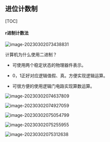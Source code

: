 ## 进位计数制

[TOC]

#### r进制计数法

![image-20230302073438831](C:\Users\JunXing\AppData\Roaming\Typora\typora-user-images\image-20230302073438831.png)

计算机为什么使用二进制？

* 可使用两个稳定状态的物理器件表示。

* 0，1正好对应逻辑值假、真。方便实现逻辑运算。

* 可很方便的使用逻辑门电路实现算数运算。

![image-20230302074637809](C:\Users\JunXing\AppData\Roaming\Typora\typora-user-images\image-20230302074637809.png)

![image-20230302074927059](C:\Users\JunXing\AppData\Roaming\Typora\typora-user-images\image-20230302074927059.png)

![image-20230302075054799](C:\Users\JunXing\AppData\Roaming\Typora\typora-user-images\image-20230302075054799.png)

![image-20230302075255955](C:\Users\JunXing\AppData\Roaming\Typora\typora-user-images\image-20230302075255955.png)

![image-20230302075312638](C:\Users\JunXing\AppData\Roaming\Typora\typora-user-images\image-20230302075312638.png)
